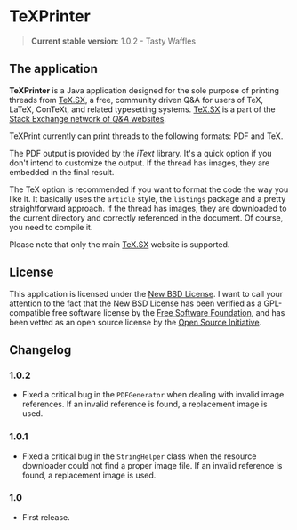 # TeXPrinter

> **Current stable version:** 1.0.2 - Tasty Waffles

## The application

**TeXPrinter** is a Java application designed for the sole purpose of printing threads from [TeX.SX](http://tex.stackexchange.com/), a free, community driven Q&A for users of TeX, LaTeX, ConTeXt, and related typesetting systems. [TeX.SX](http://tex.stackexchange.com/) is a part of the [Stack Exchange network of _Q&A_ websites](http://stackexchange.com/sites).

TeXPrint currently can print threads to the following formats: PDF and TeX.

The PDF output is provided by the _iText_ library. It's a quick option if you don't intend to customize the output. If the thread has images, they are embedded in the final result.

The TeX option is recommended if you want to format the code the way you like it. It basically uses the `article` style, the `listings` package and a pretty straightforward approach. If the thread has images, they are downloaded to the current directory and correctly referenced in the document. Of course, you need to compile it.

Please note that only the main [TeX.SX](http://tex.stackexchange.com/) website is supported.

## License

This application is licensed under the [New BSD License](http://www.opensource.org/licenses/bsd-license.php). I want to call your attention to the fact that the New BSD License has been verified as a GPL-compatible free software license by the [Free Software Foundation](http://www.fsf.org/), and has been vetted as an open source license by the [Open Source Initiative](http://www.opensource.org/).

## Changelog

### 1.0.2

+ Fixed a critical bug in the `PDFGenerator` when dealing with invalid image references. If an invalid reference is found, a replacement image is used.

### 1.0.1

+ Fixed a critical bug in the `StringHelper` class when the resource downloader could not find a proper image file. If an invalid reference is found, a replacement image is used.

### 1.0

+ First release.
